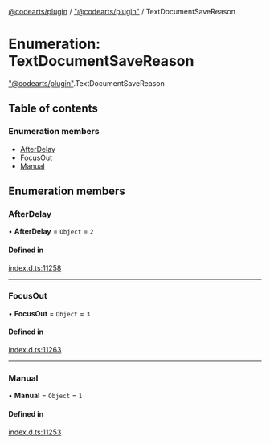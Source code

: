 [@codearts/plugin](../README.md) / ["@codearts/plugin"](../modules/_codearts_plugin_.md) / TextDocumentSaveReason

# Enumeration: TextDocumentSaveReason

["@codearts/plugin"](../modules/_codearts_plugin_.md).TextDocumentSaveReason

## Table of contents

### Enumeration members

- [AfterDelay](codearts_plugin_.TextDocumentSaveReason.md#afterdelay)
- [FocusOut](codearts_plugin_.TextDocumentSaveReason.md#focusout)
- [Manual](codearts_plugin_.TextDocumentSaveReason.md#manual)

## Enumeration members

### AfterDelay

• **AfterDelay** = `Object` = `2`

#### Defined in

[index.d.ts:11258](https://github.com/huaweicloud/cloudide-plugin-api/blob/b58031b/index.d.ts#L11258)

___

### FocusOut

• **FocusOut** = `Object` = `3`

#### Defined in

[index.d.ts:11263](https://github.com/huaweicloud/cloudide-plugin-api/blob/b58031b/index.d.ts#L11263)

___

### Manual

• **Manual** = `Object` = `1`

#### Defined in

[index.d.ts:11253](https://github.com/huaweicloud/cloudide-plugin-api/blob/b58031b/index.d.ts#L11253)
